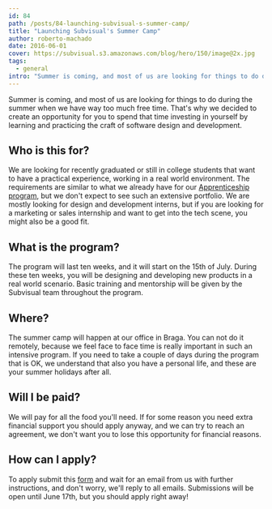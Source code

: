 ```yaml
---
id: 84
path: /posts/84-launching-subvisual-s-summer-camp/
title: "Launching Subvisual's Summer Camp"
author: roberto-machado
date: 2016-06-01
cover: https://subvisual.s3.amazonaws.com/blog/hero/150/image@2x.jpg
tags:
  - general
intro: "Summer is coming, and most of us are looking for things to do during the summer"
---
```


Summer is coming, and most of us are looking for things to do during the summer
when we have way too much free time. That's why we decided to create an
opportunity for you to spend that time investing in yourself by learning and
practicing the craft of software design and development.

## Who is this for?

We are looking for recently graduated or still in college students that want to
have a practical experience, working in a real world environment. The
requirements are similar to what we already have for our [Apprenticeship program](https://subvisual.co/apprenticeship/),
but we don't expect to see such an extensive portfolio. We are mostly looking for
design and development interns, but if you are looking for a marketing or sales
internship and want to get into the tech scene, you might also be a good fit.

## What is the program?

The program will last ten weeks, and it will start on the 15th of
July. During these ten weeks, you will be designing and developing new products
in a real world scenario. Basic training and mentorship will be given by the
Subvisual team throughout the program.

## Where?

The summer camp will happen at our office in Braga. You can not do it remotely,
because we feel face to face time is really important in such an intensive
program. If you need to take a couple of days during the program that is OK, we
understand that also you have a personal life, and these are your summer
holidays after all.

## Will I be paid?

We will pay for all the food you'll need. If for some reason you need extra
financial support you should apply anyway, and we can try to reach an agreement,
we don't want you to lose this opportunity for financial reasons.

## How can I apply?

To apply submit this [form](https://subvisual.typeform.com/to/FF8iTi) and wait for an email from us with further
instructions, and don't worry, we'll reply to all emails. Submissions will be
open until June 17th, but you should apply right away!
